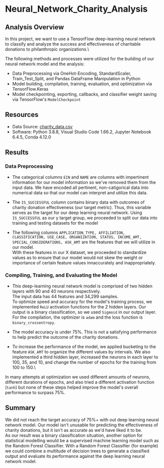 # Neural_Network_Charity_Analysis

## Analysis Overview
In this project, we want to use a TensorFlow deep-learning neural network to classify and analyze the success and effectiveness of charitable donations to philanthropic organizations.\

The following methods and processes were utilized for the building of our neural network model and the analysis:
- Data Preprocessing via OneHot-Encoding, StandardScaler, Train_Test_Split, and Pandas DataFrame Manipulation in Python
- Model building, compilation, training, evaluation, and optimization via TensorFlow.Keras
- Model checkpointing, exporting, callbacks, and classifier weight saving via TensorFlow's `ModelCheckpoint`

## Resources
- Data Source: [charity_data.csv](https://github.com/sterlingvm/Neural_Network_Charity_Analysis/blob/main/Resources/charity_data.csv)
- Software: Python 3.8.8, Visual Studio Code 1.66.2, Jupyter Notebook 6.4.5, Conda 4.12.0

## Results

### Data Preprocessing
- The categorical columns `EIN` and `NAME` are columns with impertinent information for our model information so we've removed them from the input data.
We have encoded all pertinent, non-catigorical data into numerical data so that our model can interpret and utilize this data.

- The `IS_SUCCESSFUL` column contains binary data with outcomes of charity donation effectiveness (our target metric). Thus, this variable serves as the target for our deep learning neural network.
Using `IS_SUCCESSFUL` as our y target group, we proceeded to split our data into training and testing datasets for the model

- The following columns `APPLICATION_TYPE, AFFILIATION, CLASSIFICATION, USE_CASE, ORGANIZATION, STATUS, INCOME_AMT, SPECIAL_CONSIDERATIONS, ASK_AMT` are the features that we will utilize in our model.\
With these features in our X dataset, we proceeded to standardize values as to ensure that our model would not skew the weight or importance of certain feature values innaccurately and inappropriately.

### Compiling, Training, and Evaluating the Model
- This deep-learning neural network model is comprised of two hidden layers with 90 and 40 neurons respectively.\
The input data has 44 features and 34,299 samples.\
To optimize speed and accuracy for the model's training process, we implemented  `ReLU` activation functions for the 2 hidden layers. Our output is a binary classification, so we used `Sigmoid` in our output layer.\
For the compilation, the optimizer is `adam` and the loss function is `binary_crossentropy`.

- The model accuracy is under 75%. This is not a satisfying performance to help predict the outcome of the charity donations.
- To increase the performance of the model, we applied bucketing to the feature `ASK_AMT` to organize the different values by intervals. We also implemented a third hidden layer, increased the neurons in each layer to 100, 35, and 10, and change the number of epochs for the training from 100 to 150.\

In many attempts at optimization we used different amounts of neurons, different durations of epochs, and also tried a different activation function (`tanh`) but none of these steps helped improve the model's overall performance to surpass 75%.

## Summary
We did not reach the target accuracy of 75%+ with out deep learning neural network model. Our model isn't unusable for predicting the effectiveness of charity donations, but it isn't as accurate as we'd have liked it to be.\
As our result was a binary classification situation, another option for statistical modelling would be a supervised machine learning model such as the Random Forest Classifier. With a Random Forest Classifier (for example) we could combine a multitude of decision trees to generate a classified output and evaluate its performance against the deep learning neural network model.